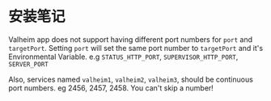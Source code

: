 # 安装笔记

Valheim app does not support having different port numbers for `port` and `targetPort`. Setting `port` will set the same port number to `targetPort` and it's Environmental Variable. e.g `STATUS_HTTP_PORT`, `SUPERVISOR_HTTP_PORT`, `SERVER_PORT`

Also, services named `valheim1`, `valheim2`, `valheim3`, should be continuous port numbers. eg 2456, 2457, 2458. You can't skip a number!
